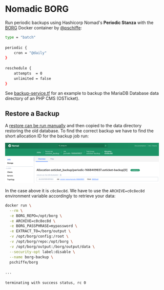 # Nomadic BORG

Run periodic backups using Hashicorp Nomad's __Periodic Stanza__ with the [BORG](https://mpolinowski.github.io/docs/DevOps/Linux/2022-11-09--docker-borg-backupserver/2022-11-09) Docker container by [@pschiffe](https://hub.docker.com/u/pschiffe):


```bash
type = "batch"

periodic {
    cron = "@daily"
}

reschedule {
    attempts  = 0
    unlimited = false
}
```

See [backup-service.tf](https://github.com/mpolinowski/nomadic-borg/blob/master/backup-service.tf) for an example to backup the MariaDB Database data directory of an PHP CMS (OSTicket).


## Restore a Backup

A [restore can be run manually](https://mpolinowski.github.io/docs/DevOps/Hashicorp/2022-11-11-hashicorp-nomad-for-borg-backups/2022-11-11#restore) and then copied to the data directory restoring the old database. To find the correct backup we have to find the short allocation ID for the backup job run:



![Hashicorp Nomad to run periodic backups](./Hashicorp_Nomad_to_run_periodic_backups.png)


In the case above it is `c0c8ec8d`. We have to use the `ARCHIVE=c0c8ec8d` environment variable accordingly to retrieve your data:


```bash
docker run \
  --rm \
  -e BORG_REPO=/opt/borg \
  -e ARCHIVE=c0c8ec8d \
  -e BORG_PASSPHRASE=mypassword \
  -e EXTRACT_TO=/borg/output \
  -v /opt/borg/config:/root \
  -v /opt/borg/repo:/opt/borg \
  -v /opt/borg/output:/borg/output/data \
  --security-opt label:disable \
  --name borg-backup \
  pschiffe/borg

...

terminating with success status, rc 0
```
